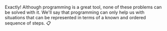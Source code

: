 Exactly! Although programming is a great tool, none of these problems can be solved with it. We'll say that programming can only help us with situations that can be represented in terms of a known and ordered sequence of steps. :clipboard:
